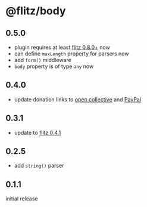 # @flitz/body

## 0.5.0

* plugin requires at least [flitz 0.8.0+](https://github.com/flitz-js/flitz) now
* can define `maxLength` property for parsers now
* add `form()` middleware
* `body` property is of type `any` now

## 0.4.0

* update donation links to [open collective](https://opencollective.com/flitz) and [PayPal](https://paypal.me/MarcelKloubert)

## 0.3.1

* update to [flitz 0.4.1](https://github.com/flitz-js/flitz)

## 0.2.5

* add `string()` parser

## 0.1.1

initial release

